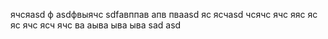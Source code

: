 ячсяasd
ф
asdфвыячс
sdfавппав
апв
пваasd
яс
ясчasd
чсячс
ячс
яяс
яс
яс
ячс
ясч
ячс
ва
аыва
ыва
ыва
sad
asd
